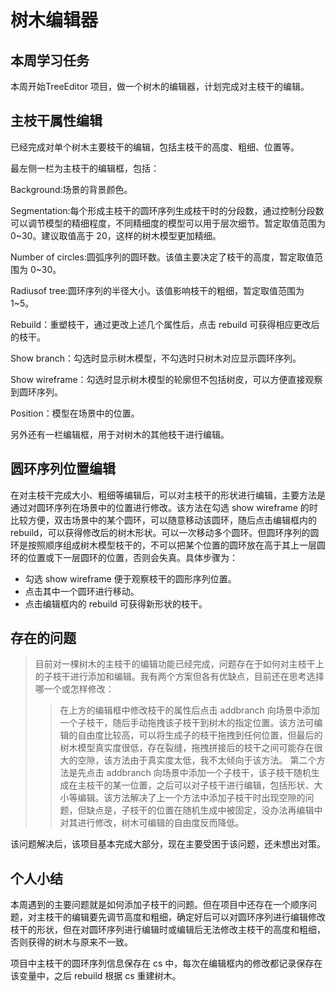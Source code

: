 # 树木编辑器
## 本周学习任务
本周开始TreeEditor 项目，做一个树木的编辑器，计划完成对主枝干的编辑。

## 主枝干属性编辑
已经完成对单个树木主要枝干的编辑，包括主枝干的高度、粗细、位置等。

最左侧一栏为主枝干的编辑框，包括：

Background:场景的背景颜色。

Segmentation:每个形成主枝干的圆环序列生成枝干时的分段数，通过控制分段数可以调节模型的精细程度，不同精细度的模型可以用于层次细节。暂定取值范围为 0~30。建议取值高于 20，这样的树木模型更加精细。

Number of circles:圆弧序列的圆环数。该值主要决定了枝干的高度，暂定取值范围为 0~30。

Radiusof tree:圆环序列的半径大小。该值影响枝干的粗细，暂定取值范围为 1~5。

Rebuild：重塑枝干，通过更改上述几个属性后，点击 rebuild 可获得相应更改后的枝干。

Show branch：勾选时显示树木模型，不勾选时只树木对应显示圆环序列。

Show wireframe：勾选时显示树木模型的轮廓但不包括树皮，可以方便直接观察到圆环序列。

Position：模型在场景中的位置。

另外还有一栏编辑框，用于对树木的其他枝干进行编辑。

## 圆环序列位置编辑
在对主枝干完成大小、粗细等编辑后，可以对主枝干的形状进行编辑，主要方法是通过对圆环序列在场景中的位置进行修改。该方法在勾选 show wireframe 的时比较方便，双击场景中的某个圆环，可以随意移动该圆环，随后点击编辑框内的 rebuild，可以获得修改后的树木形状。可以一次移动多个圆环。但圆环序列的圆环是按照顺序组成树木模型枝干的，不可以把某个位置的圆环放在高于其上一层圆环的位置或下一层圆环的位置，否则会失真。具体步骤为：
* 勾选 show wireframe 便于观察枝干的圆形序列位置。
* 点击其中一个圆环进行移动。
* 点击编辑框内的 rebuild 可获得新形状的枝干。

## 存在的问题

>目前对一棵树木的主枝干的编辑功能已经完成，问题存在于如何对主枝干上的子枝干进行添加和编辑。我有两个方案但各有优缺点，目前还在思考选择哪一个或怎样修改：
>>在上方的编辑框中修改枝干的属性后点击 addbranch 向场景中添加一个子枝干，随后手动拖拽该子枝干到树木的指定位置。该方法可编辑的自由度比较高，可以将生成子的枝干拖拽到任何位置，但最后的树木模型真实度很低，存在裂缝，拖拽拼接后的枝干之间可能存在很大的空隙，该方法由于真实度太低，我不太倾向于该方法。
>>第二个方法是先点击 addbranch 向场景中添加一个子枝干，该子枝干随机生成在主枝干的某一位置，之后可以对子枝干进行编辑，包括形状、大小等编辑。该方法解决了上一个方法中添加子枝干时出现空隙的问题，但缺点是，子枝干的位置在随机生成中被固定，没办法再编辑中对其进行修改，树木可编辑的自由度反而降低。

该问题解决后，该项目基本完成大部分，现在主要受困于该问题，还未想出对策。

## 个人小结

本周遇到的主要问题就是如何添加子枝干的问题。但在项目中还存在一个顺序问题，对主枝干的编辑要先调节高度和粗细，确定好后可以对圆环序列进行编辑修改枝干的形状，但在对圆环序列进行编辑时或编辑后无法修改主枝干的高度和粗细，否则获得的树木与原来不一致。

项目中主枝干的圆环序列信息保存在 cs 中，每次在编辑框内的修改都记录保存在该变量中，之后 rebuild 根据 cs 重建树木。
